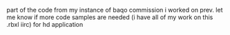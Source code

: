 part of the code from my instance of baqo
commission i worked on prev. 
let me know if more code samples are needed (i have all of my work on this .rbxl iirc)
for hd application
